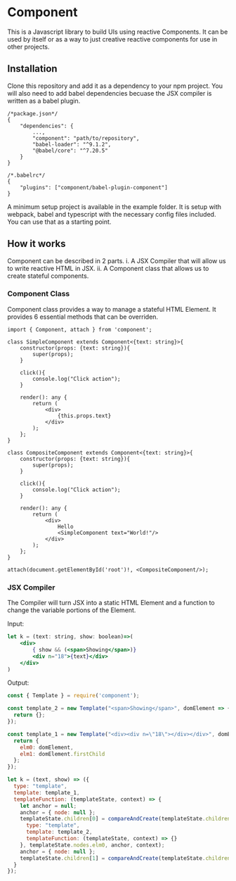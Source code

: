 # Component
This is a Javascript library to build UIs using reactive Components. It can be used by itself or as a way to just creative reactive components for use in other projects.

## Installation
Clone this repository and add it as a dependency to your npm project. You will also need to add babel dependencies becuase the JSX compiler is written as a babel plugin.
```
/*package.json*/
{
    "dependencies": {
        ...,
        "component": "path/to/repository",
        "babel-loader": "^9.1.2",
        "@babel/core": "^7.20.5"
    }
}
```

```
/*.babelrc*/
{
    "plugins": ["component/babel-plugin-component"]
}
```

A minimum setup project is available in the example folder. It is setup with webpack, babel and typescript with the necessary config files included. You can use that as a starting point.

## How it works
Component can be described in 2 parts.
i. A JSX Compiler that will allow us to write reactive HTML in JSX.
ii. A Component class that allows us to create stateful components.

### Component Class

Component class provides a way to manage a stateful HTML Element. It provides 6 essential methods that can be overriden.
```tsx
import { Component, attach } from 'component';

class SimpleComponent extends Component<{text: string}>{
    constructor(props: {text: string}){
        super(props);
    }

    click(){
        console.log("Click action");
    }

    render(): any {
        return (
            <div>
                {this.props.text}
            </div>
        );
    };
}

class CompositeComponent extends Component<{text: string}>{
    constructor(props: {text: string}){
        super(props);
    }

    click(){
        console.log("Click action");
    }

    render(): any {
        return (
            <div>
                Hello
                <SimpleComponent text="World!"/>
            </div>
        );
    };
}

attach(document.getElementById('root')!, <CompositeComponent/>);
```

### JSX Compiler

The Compiler will turn JSX into a static HTML Element and a function to change the variable portions of the Element.

Input:
```jsx
let k = (text: string, show: boolean)=>(
    <div>
        { show && (<span>Showing</span>)}
        <div n="18">{text}</div>
    </div>
)
```

Output:
```js
const { Template } = require('component');

const template_2 = new Template("<span>Showing</span>", domElement => {
  return {};
});

const template_1 = new Template("<div><div n=\"18\"></div></div>", domElement => {
  return {
    elm0: domElement,
    elm1: domElement.firstChild
  };
});

let k = (text, show) => ({
  type: "template",
  template: template_1,
  templateFunction: (templateState, context) => {
    let anchor = null;
    anchor = { node: null };
    templateState.children[0] = compareAndCreate(templateState.children[0], show && {
      type: "template",
      template: template_2,
      templateFunction: (templateState, context) => {}
    }, templateState.nodes.elm0, anchor, context);
    anchor = { node: null };
    templateState.children[1] = compareAndCreate(templateState.children[1], text, templateState.nodes.elm1, anchor, context);
  }
});
```
